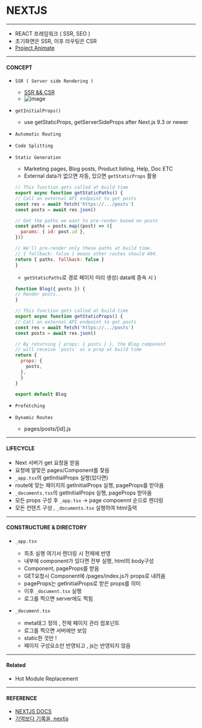 # NEXTJS

***

- REACT 프레임워크 ( SSR, SEO )
- 초기화면은 SSR, 이후 라우팅은 CSR
- [Project Animate](https://github.com/Songycs/Animate)

***

#### CONCEPT

* `SSR ( Server side Rendering )`

    - [SSR && CSR](https://github.com/Songycs/TIL_DEV/blob/master/SSR%20%26%26%20CSR.md)
    - ![image](https://miro.medium.com/max/1050/1*jJkEQpgZ8waQ5P-W5lhxuQ.png)

* `getInitialProps()`
    - use getStaticProps, getServerSideProps after Next.js 9.3 or newer

* `Automatic Routing`

* `Code Splitting`

* `Static Generation`
  - Marketing pages, Blog posts, Product listing, Help, Doc ETC
  - External data가 없으면 자동, 있으면 `getStaticProps` 활용
  ```js
  // This function gets called at build time
  export async function getStaticPaths() {
  // Call an external API endpoint to get posts
  const res = await fetch('https://.../posts')
  const posts = await res.json()

  // Get the paths we want to pre-render based on posts
  const paths = posts.map((post) => ({
    params: { id: post.id },
  }))

  // We'll pre-render only these paths at build time.
  // { fallback: false } means other routes should 404.
  return { paths, fallback: false }
  }

  ```
  - `getStaticPaths`로 경로 페이지 미리 생성( data에 종속 시 )
  ```js
  function Blog({ posts }) {
  // Render posts...
  }

  // This function gets called at build time
  export async function getStaticProps() {
  // Call an external API endpoint to get posts
  const res = await fetch('https://.../posts')
  const posts = await res.json()

  // By returning { props: { posts } }, the Blog component
  // will receive `posts` as a prop at build time
  return {
    props: {
      posts,
    },
    }
  }

  export default Blog

  ```

* `Prefetching`

* `Dynamic Routes`
  - pages/posts/[id].js


***

#### LIFECYCLE

  - Next 서버가 get 요청을 받음
  - 요청에 알맞은 pages/Component를 찾음
  - `_app.tsx`의 getInitialProps 실행(있다면)
  - route에 맞는 페이지의 getInitialProps 실행, pageProps를 받아옴
  - `_documents.tsx`의 getInitialProps 실행, pageProps 받아옴
  - 모든 props 구성 후 `_app.tsx` -> page compoennt 순으로 렌더링
  - 모든 컨텐츠 구성 , `_documents.tsx` 실행하여 html출력

***

#### CONSTRUCTURE & DIRECTORY

  - `_app.tsx`
    - 최초 실행 여기서 렌더링 시 전체에 반영
    - 내부에 component가 있다면 전부 실행, html의 body구성
    - Component, pageProps를 받음
    - GET요청시 Component에 /pages/index.js가 props로 내려옴
    - pageProps는 getInitialProps로 받은 props를 의미
    - 이후 `_document.tsx` 실행
    - 로그를 찍으면 server에도 찍힘

  - `_document.tsx`
    - meta태그 정의 , 전체 페이지 관리 컴포넌트
    - 로그를 찍으면 서버에만 보임
    - static한 것만 !
    - 페이지 구성요소만 반영되고 , js는 반영되지 않음

***

#### Related

  - Hot Module Replacement

***

#### REFERENCE

- [NEXTJS DOCS](https://nextjs.org/)
- [기억보다 기록을, nextjs](https://kyounghwan01.github.io/blog/React/next/basic/#getinitialprops-%E1%84%85%E1%85%B3%E1%86%AF-%E1%84%90%E1%85%A9%E1%86%BC%E1%84%92%E1%85%A2-%E1%84%8F%E1%85%A5%E1%86%B7%E1%84%91%E1%85%A9%E1%84%82%E1%85%A5%E1%86%AB%E1%84%90%E1%85%B3%E1%84%8B%E1%85%A6-%E1%84%83%E1%85%A6%E1%84%8B%E1%85%B5%E1%84%90%E1%85%A5-%E1%84%87%E1%85%A9%E1%84%82%E1%85%A2%E1%84%80%E1%85%B5)
